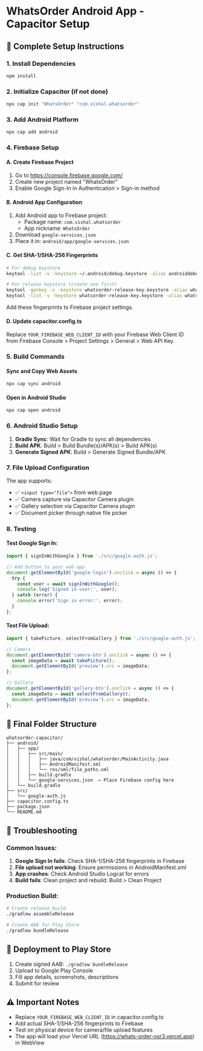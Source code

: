 
# WhatsOrder Android App - Capacitor Setup

## 🚀 Complete Setup Instructions

### 1. Install Dependencies
```bash
npm install
```

### 2. Initialize Capacitor (if not done)
```bash
npx cap init "WhatsOrder" "com.vishal.whatsorder"
```

### 3. Add Android Platform
```bash
npx cap add android
```

### 4. Firebase Setup

#### A. Create Firebase Project
1. Go to https://console.firebase.google.com/
2. Create new project named "WhatsOrder"
3. Enable Google Sign-In in Authentication > Sign-in method

#### B. Android App Configuration
1. Add Android app to Firebase project:
   - Package name: `com.vishal.whatsorder`
   - App nickname: `WhatsOrder`
2. Download `google-services.json`
3. Place it in: `android/app/google-services.json`

#### C. Get SHA-1/SHA-256 Fingerprints
```bash
# For debug keystore
keytool -list -v -keystore ~/.android/debug.keystore -alias androiddebugkey -storepass android -keypass android

# For release keystore (create one first)
keytool -genkey -v -keystore whatsorder-release-key.keystore -alias whatsorder -keyalg RSA -keysize 2048 -validity 10000
keytool -list -v -keystore whatsorder-release-key.keystore -alias whatsorder
```

Add these fingerprints to Firebase project settings.

#### D. Update capacitor.config.ts
Replace `YOUR_FIREBASE_WEB_CLIENT_ID` with your Firebase Web Client ID from Firebase Console > Project Settings > General > Web API Key.

### 5. Build Commands

#### Sync and Copy Web Assets
```bash
npx cap sync android
```

#### Open in Android Studio
```bash
npx cap open android
```

### 6. Android Studio Setup

1. **Gradle Sync**: Wait for Gradle to sync all dependencies
2. **Build APK**: Build > Build Bundle(s)/APK(s) > Build APK(s)
3. **Generate Signed APK**: Build > Generate Signed Bundle/APK

### 7. File Upload Configuration

The app supports:
- ✅ `<input type="file">` from web page
- ✅ Camera capture via Capacitor Camera plugin
- ✅ Gallery selection via Capacitor Camera plugin
- ✅ Document picker through native file picker

### 8. Testing

#### Test Google Sign In:
```javascript
import { signInWithGoogle } from './src/google-auth.js';

// Add button to your web app
document.getElementById('google-login').onclick = async () => {
  try {
    const user = await signInWithGoogle();
    console.log('Signed in user:', user);
  } catch (error) {
    console.error('Sign in error:', error);
  }
};
```

#### Test File Upload:
```javascript
import { takePicture, selectFromGallery } from './src/google-auth.js';

// Camera
document.getElementById('camera-btn').onclick = async () => {
  const imageData = await takePicture();
  document.getElementById('preview').src = imageData;
};

// Gallery
document.getElementById('gallery-btn').onclick = async () => {
  const imageData = await selectFromGallery();
  document.getElementById('preview').src = imageData;
};
```

## 📁 Final Folder Structure
```
whatsorder-capacitor/
├── android/
│   ├── app/
│   │   ├── src/main/
│   │   │   ├── java/com/vishal/whatsorder/MainActivity.java
│   │   │   ├── AndroidManifest.xml
│   │   │   └── res/xml/file_paths.xml
│   │   ├── build.gradle
│   │   └── google-services.json  ← Place Firebase config here
│   └── build.gradle
├── src/
│   └── google-auth.js
├── capacitor.config.ts
├── package.json
└── README.md
```

## 🔧 Troubleshooting

### Common Issues:

1. **Google Sign In fails**: Check SHA-1/SHA-256 fingerprints in Firebase
2. **File upload not working**: Ensure permissions in AndroidManifest.xml
3. **App crashes**: Check Android Studio Logcat for errors
4. **Build fails**: Clean project and rebuild: Build > Clean Project

### Production Build:
```bash
# Create release build
./gradlew assembleRelease

# Create AAB for Play Store
./gradlew bundleRelease
```

## 🚀 Deployment to Play Store

1. Create signed AAB: `./gradlew bundleRelease`
2. Upload to Google Play Console
3. Fill app details, screenshots, descriptions
4. Submit for review

## ⚠️ Important Notes

- Replace `YOUR_FIREBASE_WEB_CLIENT_ID` in capacitor.config.ts
- Add actual SHA-1/SHA-256 fingerprints to Firebase
- Test on physical device for camera/file upload features
- The app will load your Vercel URL (https://whats-order-osr3.vercel.app) in WebView
